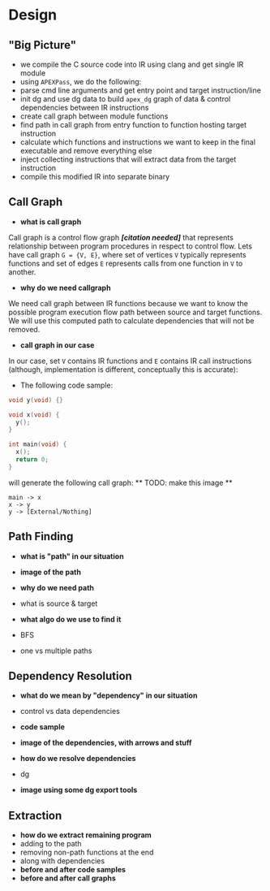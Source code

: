 <!--
References:

-->

# Design

## "Big Picture"


- we compile the C source code into IR using clang and get single IR module
- using `APEXPass`, we do the following:
 - parse cmd line arguments and get entry point and target instruction/line
 - init dg and use dg data to build `apex_dg` graph of data & control
 dependencies between IR instructions
 - create call graph between module functions
 - find path in call graph from entry function to function hosting target
 instruction
 - calculate which functions and instructions we want to keep in the final
 executable and remove everything else
 - inject collecting instructions that will extract data from the target
 instruction
 - compile this modified IR into separate binary


## Call Graph

- **what is call graph**

Call graph is a control flow graph **_[citation needed]_** that represents
relationship between program procedures in respect to control flow.
Lets have call graph `G = {V, E}`, where set of vertices `V` typically
represents functions and set of edges `E` represents calls from one function
in `V` to another.

- **why do we need callgraph**

We need call graph between IR functions because we want to know the possible
program execution flow path between source and target functions. We will use
this computed path to calculate dependencies that will not be removed.

- **call graph in our case**

In our case, set `V` contains IR functions and `E` contains IR call
instructions (although, implementation is different, conceptually this is
accurate):

 - The following code sample:

``` C
void y(void) {}

void x(void) {
  y();
}

int main(void) {
  x();
  return 0;
}
```

will generate the following call graph:
** TODO: make this image **

```
main -> x
x -> y
y -> [External/Nothing]
```



## Path Finding

- **what is "path" in our situation**
 - **image of the path**

- **why do we need path**
 - what is source & target

- **what algo do we use to find it**
 - BFS
 - one vs multiple paths

## Dependency Resolution

- **what do we mean by "dependency" in our situation**
 - control vs data dependencies
 - **code sample**
 - **image of the dependencies, with arrows and stuff**

- **how do we resolve dependencies**
 - dg
 - **image using some dg export tools**

## Extraction

- **how do we extract remaining program**
 - adding to the path
 - removing non-path functions at the end
  - along with dependencies
 - **before and after code samples**
 - **before and after call graphs**
